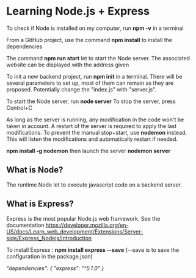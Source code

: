 # Learning Node.js + Express

To check if Node is installed on my computer, run **npm -v** in a terminal

From a GitHub project, use the command **npm install** to install the dependencies

The command **npm run start** let to start the Node server. The associated website can be displayed with the address given

To init a new backend project, run **npm init** in a terminal. There will be several parameters to set up, most of them can remain as they are proposed. Potentially change the "index.js" with "server.js".

To start the Node server, run **node server**
To stop the server, press Control+C

As long as the server is running, any modification in the code won't be taken in account. A restart of the server is required to apply the last modifications. To prevent the manual stop+start, use **nodemon** instead. This will listen the modifications and automatically restart if needed.

**npm install -g nodemon** then launch the server **nodemon server**

## What is Node?

The runtime Node let to execute javascript code on a backend server.

## What is Express?

Express is the most popular Node.js web framework. See the documentation https://developer.mozilla.org/en-US/docs/Learn_web_development/Extensions/Server-side/Express_Nodejs/Introduction

To install Express : **npm install express --save** (--save is to save the configuration in the package.json)

*"dependencies": {
    "express": "^5.1.0"
  }*
